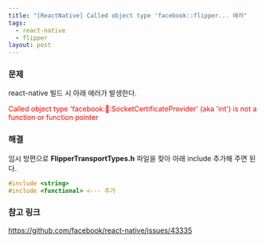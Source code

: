 ```yaml
---
title: "[ReactNative] Called object type 'facebook::flipper... 에러"
tags:
  - react-native
  - flipper
layout: post
---
```


### 문제

react-native 빌드 시 아래 에러가 발생한다.

<span style="color:red">Called object type 'facebook::flipper::SocketCertificateProvider' (aka 'int') is not a function or function pointer</span>

### 해결

임시 방편으로 **FlipperTransportTypes.h** 파일을 찾아 아래 include 추가해 주면 된다.

```objective-c
#include <string>
#include <functional> <--- 추가
```

### 참고 링크

https://github.com/facebook/react-native/issues/43335
